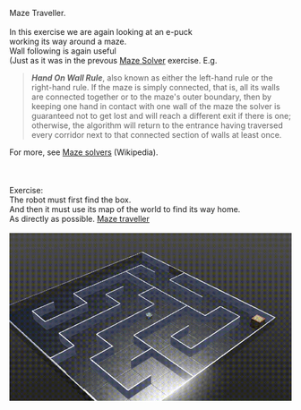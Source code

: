 Maze Traveller.<br>
<br>
In this exercise we are again looking at an e-puck<br> working its way around a maze.
<br>
Wall following is again useful<br>
(Just as it was in the prevous <a href="../MazeSolver/README.md">Maze Solver</a> exercise. 
E.g.<br>
<blockquote><i><b>Hand On Wall Rule</b></i>, also known as either the left-hand rule or the right-hand rule. If the maze is simply connected, that is, all its walls are connected together or to the maze's outer boundary, then by keeping one hand in contact with one wall of the maze the solver is guaranteed not to get lost and will reach a different exit if there is one; otherwise, the algorithm will return to the entrance having traversed every corridor next to that connected section of walls at least once.
</blockquote>
For more, see <a href="https://en.wikipedia.org/wiki/Maze-solving_algorithm" target="_blank">Maze solvers</a> (Wikipedia).<br>
<br>

<br>
<br>
Exercise:<br>
The robot must first find the box.<br> And
 then it must use its map of the world to find its way home. <br>As directly as possible.
<a href="MazeTraveller.pdf">Maze traveller</a><br>
<br>
 <img src="maze.gif" alt="Epuck robot solving maze in Webot"> 

